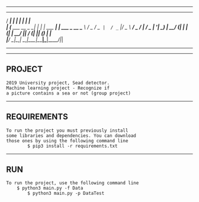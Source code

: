 ---------------------------------------------------------------
   _____                  _      _            _             
  / ____|                | |    | |          | |            
 | (___   ___  __ _    __| | ___| |_ ___  ___| |_ ___  _ __ 
  \___ \ / _ \/ _` |  / _` |/ _ \ __/ _ \/ __| __/ _ \| '__|
  ____) |  __/ (_| | | (_| |  __/ ||  __/ (__| || (_) | |   
 |_____/ \___|\__,_|  \__,_|\___|\__\___|\___|\__\___/|_|   
 
---------------------------------------------------------------
                                                            

--------------------------------
 PROJECT
--------------------------------
	2019 University project, Sead detector.
	Machine learning project - Recognize if 
  	a picture contains a sea or not (group project)
  

--------------------------------
REQUIREMENTS
--------------------------------
	To run the project you must previously install
  	some libraries and dependencies. You can download
  	those ones by using the following command line
    		$ pip3 install -r requirements.txt

--------------------------------
RUN
--------------------------------
	To run the project, use the following command line  
		$ python3 main.py -f Data
    		$ python3 main.py -p DataTest
